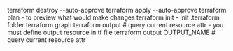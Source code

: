 terraform destroy --auto-approve
terraform apply --auto-approve
terraform plan - to preview what would make changes
terraform init - init .terraform folder
terraform graph
terraform output # query current resource attr - you must define output resource in tf file
terraform output OUTPUT_NAME # query current resource attr
